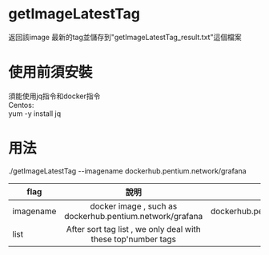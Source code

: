 # getImageLatestTag

返回該image 最新的tag並儲存到"getImageLatestTag_result.txt"這個檔案

# 使用前須安裝
須能使用jq指令和docker指令 <br>
Centos:<br>
  yum -y install jq

# 用法
./getImageLatestTag --imagename dockerhub.pentium.network/grafana

| flag      | 說明    | 預設值     |
| ---------- | :-----------:  | :-----------: |
|  imagename    | docker image , such as dockerhub.pentium.network/grafana     | dockerhub.pentium.network/grafana    |
|  list    |  After sort tag list , we only deal with these top'number tags    | 5    |
